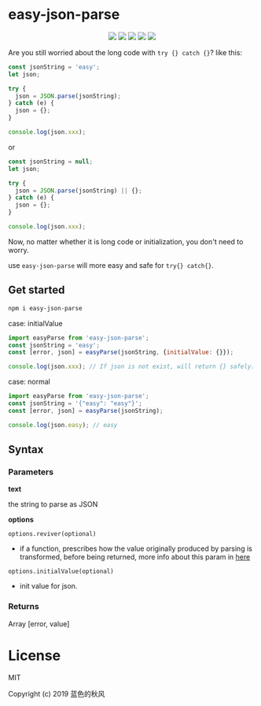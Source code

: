 # easy-json-parse

<p align="center">
    <a href="https://travis-ci.org/hua1995116/easy-json-parse"><img src="https://travis-ci.org/hua1995116/easy-json-parse.svg?branch=master" /></a>
    <a href="https://codecov.io/gh/hua1995116/easy-json-parse"><img src="https://codecov.io/gh/hua1995116/easy-json-parse/branch/master/graph/badge.svg" /></a>
    <a href="https://npmcharts.com/compare/easy-json-parse?minimal=true" rel="nofollow"><img src="https://img.shields.io/npm/dm/easy-json-parse.svg" style="max-width:100%;"></a>
    <a href="https://www.npmjs.com/package/easy-json-parse" rel="nofollow"><img src="https://img.shields.io/npm/v/easy-json-parse.svg" style="max-width:100%;"></a>
    <a href="https://www.npmjs.com/package/easy-json-parse" rel="nofollow"><img src="https://img.shields.io/npm/l/easy-json-parse.svg?style=flat" style="max-width:100%;"></a>
</p>

Are you still worried about the long code with `try {} catch {}`? like this:

```javascript
const jsonString = 'easy';
let json;

try {
  json = JSON.parse(jsonString);
} catch (e) {
  json = {};
}

console.log(json.xxx);
```
or
```javascript
const jsonString = null;
let json;

try {
  json = JSON.parse(jsonString) || {};
} catch (e) {
  json = {};
}

console.log(json.xxx);
```

Now, no matter whether it is long code or initialization, you don't need to worry.

use `easy-json-parse` will more easy and safe for `try{} catch{}`.

## Get started

```bash
npm i easy-json-parse
```

case: initialValue

```javascript
import easyParse from 'easy-json-parse';
const jsonString = 'easy';
const [error, json] = easyParse(jsonString, {initialValue: {}});

console.log(json.xxx); // If json is not exist, will return {} safely.
```

case: normal

```javascript
import easyParse from 'easy-json-parse';
const jsonString = '{"easy": "easy"}';
const [error, json] = easyParse(jsonString);

console.log(json.easy); // easy
```


## Syntax

### Parameters

**text**

the string to parse as JSON

**options**

`options.reviver(optional)`

- if a function, prescribes how the value originally produced by parsing is transformed, before being returned, more info about this param in [here](https://developer.mozilla.org/en-US/docs/Web/JavaScript/Reference/Global_Objects/JSON/parse#Example.3A_Using_the_reviver_parameter)

`options.initialValue(optional)`
- init value for json.

### Returns

Array [error, value]

# License

MIT

Copyright (c) 2019 蓝色的秋风